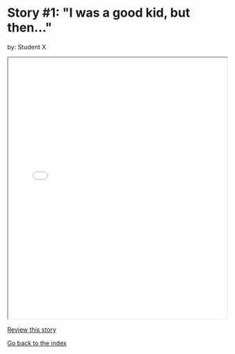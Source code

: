 # Story #1: "I was a good kid, but then..."
by: Student X


<iframe src="stories/1.html" height="600px" width="100%"> </iframe>

[Review this story]("http://www.weather.com")

[Go back to the index]("../index.md")
